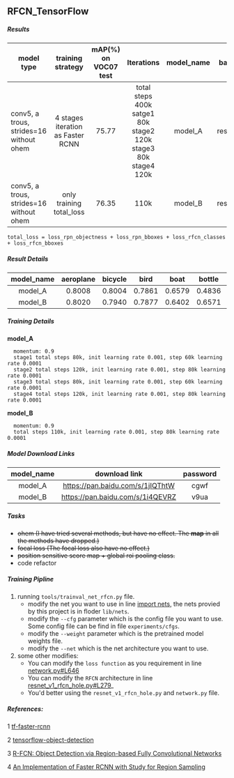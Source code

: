 ## RFCN_TensorFlow

##### Results
| model type | training strategy | mAP(%) on VOC07 test | Iterations | model_name|backbone|
|------------|:-----------------:|:--------------------:|:----------:|:---------:|:-------:|
| conv5, a trous, strides=16 without ohem| 4 stages iteration as Faster RCNN|75.77|total steps 400k satge1 80k stage2 120k stage3 80k stage4 120k|model_A|resnet_101|
| conv5, a trous, strides=16 without ohem| only training total_loss |76.35| 110k | model_B|resnet_101|

`total_loss = loss_rpn_objectness + loss_rpn_bboxes + loss_rfcn_classes + loss_rfcn_bboxes`

##### Result Details
|model_name|aeroplane|bicycle|bird|boat|bottle|bus|car|cat|chair|cow|diningtable|dog|horse|motorbike|person|pottedplant|sheep|sofa|train|tvmonitor|
|:-----:|:-----:|:-----:|:-----:|:-----:|:-----:|:-----:|:-----:|:-----:|:-----:|:-----:|:-----:|:-----:|:-----:|:-----:|:-----:|:-----:|:-----:|:-----:|:-----:|:-----:|
|model_A|0.8008|0.8004|0.7861|0.6579|0.4836|0.8646|0.8531|0.8774|0.6081|0.8517|0.6935|0.8884|0.8616|0.7821|0.7805|0.4693|0.7814|0.7742|0.7845|0.7516|
|model_B|0.8020|0.7940|0.7877|0.6402|0.6571|0.8599|0.8578|0.8736|0.6183|0.8223|0.6492|0.8728|0.8447|0.8201|0.7888|0.4607|0.7703|0.7558|0.8354|0.7596|

##### Training Details
**model_A**
```
  momentum: 0.9
  stage1 total steps 80k, init learning rate 0.001, step 60k learning rate 0.0001
  stage2 total steps 120k, init learning rate 0.001, step 80k learning rate 0.0001
  stage3 total steps 80k, init learning rate 0.001, step 60k learning rate 0.0001
  stage4 total steps 120k, init learning rate 0.001, step 80k learning rate 0.0001
```

**model_B**
```
  momentum: 0.9
  total steps 110k, init learning rate 0.001, step 80k learning rate 0.0001
```

##### Model Download Links
|model_name|download link|password|
|:--------:|:-----------:|:------:|
|model_A|https://pan.baidu.com/s/1jIQThtW|cgwf|
|model_B|https://pan.baidu.com/s/1i4QEVRZ|v9ua|

##### Tasks
* ~~ohem (I have tried several methods, but have no effect. The **map** in all the methods have dropped.)~~
* ~~focal loss (The focal loss also have no effect.)~~
* ~~position sensitive score map + global roi pooling class.~~
* code refactor

##### Training Pipline
1. running `tools/trainval_net_rfcn.py` file.
    * modify the net you want to use in line [import nets](https://github.com/auroua/tf_rfcn/blob/13a0892e67e474fae158ed7c0de69bf813b2ed74/tools/trainval_net_rfcn.py#L19), the nets provied by this project is in floder `lib/nets`.
    * modify the `--cfg` parameter which is the config file you want to use. Some config file can be find in file `experiments/cfgs`.
    * modify the `--weight` parameter which is the pretrained model weights file.
    * modify the `--net` which is the net architecture you want to use.
2. some other modifies:
    * You can modify the `loss function` as you requirement in line [network.py#L646](https://github.com/auroua/tf_rfcn/blob/13a0892e67e474fae158ed7c0de69bf813b2ed74/lib/nets/network.py#L646)
    * You can modify the `RFCN` architecture in line [resnet_v1_rfcn_hole.py#L279](https://github.com/auroua/tf_rfcn/blob/13a0892e67e474fae158ed7c0de69bf813b2ed74/lib/nets/resnet_v1_rfcn_hole.py#L279)_
    * You'd better using the `resnet_v1_rfcn_hole.py` and `network.py` file.


##### References:
1 [tf-faster-rcnn](https://github.com/endernewton/tf-faster-rcnn)

2 [tensorflow-object-detection](https://github.com/tensorflow/models/tree/master/research/object_detection)

3 [R-FCN: Object Detection via
Region-based Fully Convolutional Networks](https://arxiv.org/pdf/1605.06409.pdf)

4 [An Implementation of Faster RCNN with Study for Region Sampling](https://arxiv.org/pdf/1702.02138.pdf)

